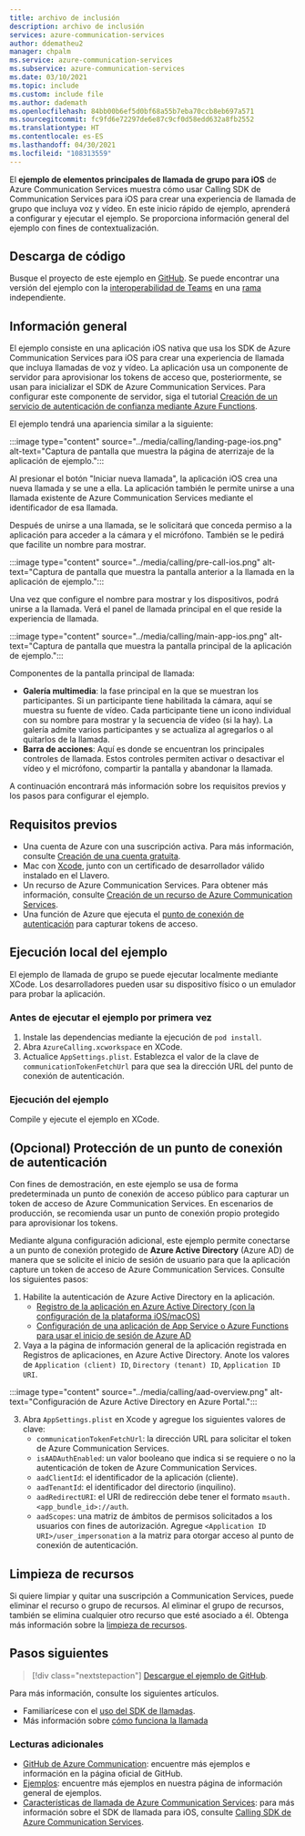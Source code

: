 ```yaml
---
title: archivo de inclusión
description: archivo de inclusión
services: azure-communication-services
author: ddematheu2
manager: chpalm
ms.service: azure-communication-services
ms.subservice: azure-communication-services
ms.date: 03/10/2021
ms.topic: include
ms.custom: include file
ms.author: dademath
ms.openlocfilehash: 84bb00b6ef5d0bf68a55b7eba70ccb8eb697a571
ms.sourcegitcommit: fc9fd6e72297de6e87c9cf0d58edd632a8fb2552
ms.translationtype: HT
ms.contentlocale: es-ES
ms.lasthandoff: 04/30/2021
ms.locfileid: "108313559"
---
```

El **ejemplo de elementos principales de llamada de grupo para iOS** de Azure Communication Services muestra cómo usar Calling SDK de Communication Services para iOS para crear una experiencia de llamada de grupo que incluya voz y vídeo. En este inicio rápido de ejemplo, aprenderá a configurar y ejecutar el ejemplo. Se proporciona información general del ejemplo con fines de contextualización.

## <a name="download-code"></a>Descarga de código

Busque el proyecto de este ejemplo en [GitHub](https://github.com/Azure-Samples/communication-services-ios-calling-hero). Se puede encontrar una versión del ejemplo con la [interoperabilidad de Teams](../../concepts/teams-interop.md) en una [rama](https://github.com/Azure-Samples/communication-services-ios-calling-hero/tree/feature/teams_interop) independiente.

## <a name="overview"></a>Información general

El ejemplo consiste en una aplicación iOS nativa que usa los SDK de Azure Communication Services para iOS para crear una experiencia de llamada que incluya llamadas de voz y vídeo. La aplicación usa un componente de servidor para aprovisionar los tokens de acceso que, posteriormente, se usan para inicializar el SDK de Azure Communication Services. Para configurar este componente de servidor, siga el tutorial [Creación de un servicio de autenticación de confianza mediante Azure Functions](../../tutorials/trusted-service-tutorial.md).

El ejemplo tendrá una apariencia similar a la siguiente:

:::image type="content" source="../media/calling/landing-page-ios.png" alt-text="Captura de pantalla que muestra la página de aterrizaje de la aplicación de ejemplo.":::

Al presionar el botón "Iniciar nueva llamada", la aplicación iOS crea una nueva llamada y se une a ella. La aplicación también le permite unirse a una llamada existente de Azure Communication Services mediante el identificador de esa llamada.

Después de unirse a una llamada, se le solicitará que conceda permiso a la aplicación para acceder a la cámara y el micrófono. También se le pedirá que facilite un nombre para mostrar.

:::image type="content" source="../media/calling/pre-call-ios.png" alt-text="Captura de pantalla que muestra la pantalla anterior a la llamada en la aplicación de ejemplo.":::

Una vez que configure el nombre para mostrar y los dispositivos, podrá unirse a la llamada. Verá el panel de llamada principal en el que reside la experiencia de llamada.

:::image type="content" source="../media/calling/main-app-ios.png" alt-text="Captura de pantalla que muestra la pantalla principal de la aplicación de ejemplo.":::

Componentes de la pantalla principal de llamada:

- **Galería multimedia**: la fase principal en la que se muestran los participantes. Si un participante tiene habilitada la cámara, aquí se muestra su fuente de vídeo. Cada participante tiene un icono individual con su nombre para mostrar y la secuencia de vídeo (si la hay). La galería admite varios participantes y se actualiza al agregarlos o al quitarlos de la llamada.
- **Barra de acciones**: Aquí es donde se encuentran los principales controles de llamada. Estos controles permiten activar o desactivar el vídeo y el micrófono, compartir la pantalla y abandonar la llamada.

A continuación encontrará más información sobre los requisitos previos y los pasos para configurar el ejemplo.

## <a name="prerequisites"></a>Requisitos previos

- Una cuenta de Azure con una suscripción activa. Para más información, consulte [Creación de una cuenta gratuita](https://azure.microsoft.com/free/?WT.mc_id=A261C142F).
- Mac con [Xcode](https://go.microsoft.com/fwLink/p/?LinkID=266532), junto con un certificado de desarrollador válido instalado en el Llavero.
- Un recurso de Azure Communication Services. Para obtener más información, consulte [Creación de un recurso de Azure Communication Services](../../quickstarts/create-communication-resource.md).
- Una función de Azure que ejecuta el [punto de conexión de autenticación](../../tutorials/trusted-service-tutorial.md) para capturar tokens de acceso.

## <a name="running-sample-locally"></a>Ejecución local del ejemplo

El ejemplo de llamada de grupo se puede ejecutar localmente mediante XCode. Los desarrolladores pueden usar su dispositivo físico o un emulador para probar la aplicación.

### <a name="before-running-the-sample-for-the-first-time"></a>Antes de ejecutar el ejemplo por primera vez

1. Instale las dependencias mediante la ejecución de `pod install`.
2. Abra `AzureCalling.xcworkspace` en XCode.
3. Actualice `AppSettings.plist`. Establezca el valor de la clave de `communicationTokenFetchUrl` para que sea la dirección URL del punto de conexión de autenticación.

### <a name="run-sample"></a>Ejecución del ejemplo

Compile y ejecute el ejemplo en XCode.

## <a name="optional-securing-an-authentication-endpoint"></a>(Opcional) Protección de un punto de conexión de autenticación

Con fines de demostración, en este ejemplo se usa de forma predeterminada un punto de conexión de acceso público para capturar un token de acceso de Azure Communication Services. En escenarios de producción, se recomienda usar un punto de conexión propio protegido para aprovisionar los tokens.

Mediante alguna configuración adicional, este ejemplo permite conectarse a un punto de conexión protegido de **Azure Active Directory** (Azure AD) de manera que se solicite el inicio de sesión de usuario para que la aplicación capture un token de acceso de Azure Communication Services. Consulte los siguientes pasos:

1. Habilite la autenticación de Azure Active Directory en la aplicación.  
   - [Registro de la aplicación en Azure Active Directory (con la configuración de la plataforma iOS/macOS)](../../../active-directory/develop/tutorial-v2-ios.md) 
    - [Configuración de una aplicación de App Service o Azure Functions para usar el inicio de sesión de Azure AD](../../../app-service/configure-authentication-provider-aad.md)
2. Vaya a la página de información general de la aplicación registrada en Registros de aplicaciones, en Azure Active Directory. Anote los valores de `Application (client) ID`, `Directory (tenant) ID`, `Application ID URI`.

:::image type="content" source="../media/calling/aad-overview.png" alt-text="Configuración de Azure Active Directory en Azure Portal.":::

3. Abra `AppSettings.plist` en Xcode y agregue los siguientes valores de clave:
   - `communicationTokenFetchUrl`: la dirección URL para solicitar el token de Azure Communication Services. 
   - `isAADAuthEnabled`: un valor booleano que indica si se requiere o no la autenticación de token de Azure Communication Services.
   - `aadClientId`: el identificador de la aplicación (cliente).
   - `aadTenantId`: el identificador del directorio (inquilino).
   - `aadRedirectURI`: el URI de redirección debe tener el formato `msauth.<app_bundle_id>://auth`.
   - `aadScopes`: una matriz de ámbitos de permisos solicitados a los usuarios con fines de autorización. Agregue `<Application ID URI>/user_impersonation` a la matriz para otorgar acceso al punto de conexión de autenticación.

## <a name="clean-up-resources"></a>Limpieza de recursos

Si quiere limpiar y quitar una suscripción a Communication Services, puede eliminar el recurso o grupo de recursos. Al eliminar el grupo de recursos, también se elimina cualquier otro recurso que esté asociado a él. Obtenga más información sobre la [limpieza de recursos](../../quickstarts/create-communication-resource.md#clean-up-resources).

## <a name="next-steps"></a>Pasos siguientes

>[!div class="nextstepaction"]
>[Descargue el ejemplo de GitHub](https://github.com/Azure-Samples/communication-services-ios-calling-hero).

Para más información, consulte los siguientes artículos.

- Familiarícese con el [uso del SDK de llamadas](../../quickstarts/voice-video-calling/calling-client-samples.md).
- Más información sobre [cómo funciona la llamada](../../concepts/voice-video-calling/about-call-types.md)

### <a name="additional-reading"></a>Lecturas adicionales

- [GitHub de Azure Communication](https://github.com/Azure/communication): encuentre más ejemplos e información en la página oficial de GitHub.
- [Ejemplos](./../overview.md): encuentre más ejemplos en nuestra página de información general de ejemplos.
- [Características de llamada de Azure Communication Services](../../concepts/voice-video-calling/calling-sdk-features.md): para más información sobre el SDK de llamada para iOS, consulte [Calling SDK de Azure Communication Services](https://github.com/Azure/Communication/releases/).